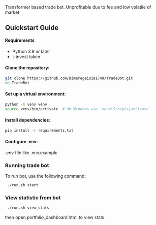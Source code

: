 Transformer based trade bot. Unprofitable due to fee and low volatile of market.

## Quickstart Guide

#### Requirements
- Python 3.9 or later
- t-invest token

#### Clone the repository:
```bash
git clone https://github.com/Dimaregaisia1749/TradeBot.git
cd TradeBot
```
#### Set up a virtual environment:
```bash
python -m venv venv
source venv/bin/activate  # On Windows use `venv\Scripts\activate`
```

#### Install dependencies:
```bash
pip install -r requirements.txt
```

#### Configure .env:
.env file like .env.example

### Running trade bot
To run bot, use the following command:

```bash
 ./run.sh start
```

### View statistic from bot
```bash
 ./run.sh view_stats
```
then open portfolio_dashboard.html to view stats
